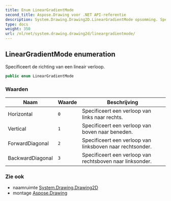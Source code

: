```yaml
---
title: Enum LinearGradientMode
second_title: Aspose.Drawing voor .NET API-referentie
description: System.Drawing.Drawing2D.LinearGradientMode opsomming. Specificeert de richting van een lineair verloop.
type: docs
weight: 350
url: /nl/net/system.drawing.drawing2d/lineargradientmode/
---
```

## LinearGradientMode enumeration

Specificeert de richting van een lineair verloop.

```csharp
public enum LinearGradientMode
```

### Waarden

| Naam | Waarde | Beschrijving |
| --- | --- | --- |
| Horizontal | `0` | Specificeert een verloop van links naar rechts. |
| Vertical | `1` | Specificeert een verloop van boven naar beneden. |
| ForwardDiagonal | `2` | Specificeert een verloop van linksboven naar rechtsonder. |
| BackwardDiagonal | `3` | Specificeert een verloop van rechtsboven naar linksonder. |

### Zie ook

* naamruimte [System.Drawing.Drawing2D](../../system.drawing.drawing2d/)
* montage [Aspose.Drawing](../../)


